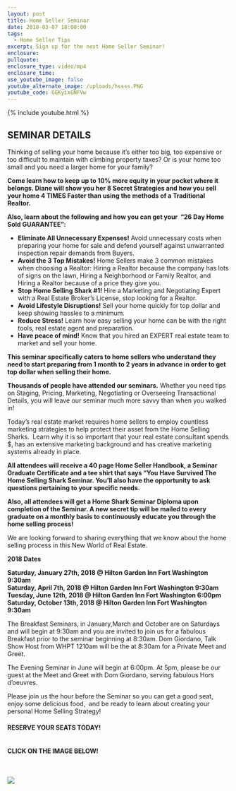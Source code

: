 ```yaml
---
layout: post
title: Home Seller Seminar
date: 2018-03-07 18:00:00
tags:
  - Home Seller Tips
excerpt: Sign up for the next Home Seller Seminar!
enclosure:
pullquote:
enclosure_type: video/mp4
enclosure_time:
use_youtube_image: false
youtube_alternate_image: /uploads/hssss.PNG
youtube_code: GGKyixGNFVw
---
```


{% include youtube.html %}

## **SEMINAR** DETAILS

Thinking of selling your home because it’s either too big, too expensive or too difficult to maintain with climbing property taxes? Or is your home too small and you need a larger home for your family?

**Come learn how to keep up to 10% more equity in your pocket where it belongs. Diane will show you her 8 Secret Strategies and how you sell your home 4 TIMES Faster than using the methods of a Traditional Realtor.**

**Also, learn about the following and how you can get your &nbsp;“26 Day Home Sold GUARANTEE”:**

* **Eliminate All Unnecessary Expenses!** Avoid unnecessary costs when preparing your home for sale and defend yourself against unwarranted inspection repair demands from Buyers.
* **Avoid the 3 Top Mistakes!** Home Sellers make 3 common mistakes when choosing a Realtor: Hiring a Realtor because the company has lots of signs on the lawn, Hiring a Neighborhood or Family Realtor, and Hiring a Realtor because of a price they give you.
* **Stop Home Selling Shark #1!** Hire a Marketing and Negotiating Expert with a Real Estate Broker’s License, stop looking for a Realtor.
* **Avoid Lifestyle Disruptions!** Sell your home quickly for top dollar and keep showing hassles to a minimum.
* **Reduce Stress!** Learn how easy selling your home can be with the right tools, real estate agent and preparation.
* **Have peace of mind!** Know that you hired an EXPERT real estate team to market and sell your home.

**This seminar specifically caters to home sellers who understand they need to start preparing from 1 month to 2 years in advance in order to get top dollar when selling their home.**

**Thousands of people have attended our seminars.** Whether you need tips on Staging, Pricing, Marketing, Negotiating or Overseeing Transactional Details, you will leave our seminar much more savvy than when you walked in!

Today’s real estate market requires home sellers to employ countless marketing strategies to help protect their asset from the Home Selling Sharks. &nbsp;Learn why it is so important that your real estate consultant spends $, has an extensive marketing background and has creative marketing systems already in place.

**All attendees will receive a 40 page Home Seller Handbook, a Seminar Graduate Certificate and a tee shirt that says “You Have Survived The Home Selling Shark Seminar. You’ll also have the opportunity to ask questions pertaining to your specific needs.**

**Also, all attendees will get a Home Shark Seminar Diploma upon completion of the Seminar. A new secret tip will be mailed to every graduate on a monthly basis to continuously educate you through the home selling process!**

We are looking forward to sharing everything that we know about the home selling process in this New World of Real Estate.

**2018 Dates**

**Saturday, January 27th, 2018 @ Hilton Garden Inn Fort Washington 9:30am<br>Saturday, April 7th, 2018 @ Hilton Garden Inn Fort Washington 9:30am<br>Tuesday, June 12th, 2018 @ Hilton Garden Inn Fort Washington 6:00pm<br>Saturday, October 13th, 2018 @ Hilton Garden Inn Fort Washington 9:30am**

The Breakfast Seminars, in January,March and October are on Saturdays and will begin at 9:30am and you are invited to join us for a fabulous Breakfast prior to the seminar beginning at 8:30am. Dom Giordano, Talk Show Host from WHPT 1210am will be the at 8:30am for a Private Meet and Greet.

The Evening Seminar in June will begin at 6:00pm. At 5pm, please be our guest at the Meet and Greet with Dom Giordano, serving fabulous Hors d’oeuvres.

Please join us the hour before the Seminar so you can get a good seat, enjoy some delicious food, &nbsp;and be ready to learn about creating your personal Home Selling Strategy!

#### **RESERVE YOUR SEATS TODAY!**

#### <br>**CLICK ON THE IMAGE BELOW!**

&nbsp;

[![](/uploads/versions/steel-button-sign-up-button-sharks-final2--300x40-1---x----300-40x---.png)](http://contacts.byreferralonly.com/Form.aspx?Key=B4BB13A2063E8C96A45B730086B92675)<br>&nbsp;